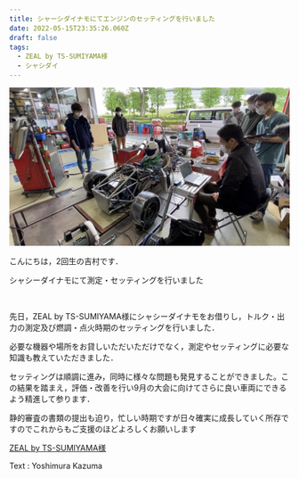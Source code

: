 ```yaml
---
title: シャーシダイナモにてエンジンのセッティングを行いました
date: 2022-05-15T23:35:26.060Z
draft: false
tags:
  - ZEAL by TS-SUMIYAMA様
  - シャシダイ
---
```

![](16079100513222.jpg)

こんにちは，2回生の吉村です． 

シャシーダイナモにて測定・セッティングを行いました 

 

先日，ZEAL by TS-SUMIYAMA様にシャシーダイナモをお借りし，トルク・出力の測定及び燃調・点火時期のセッティングを行いました． 

必要な機器や場所をお貸しいただいただけでなく，測定やセッティングに必要な知識も教えていただきました． 

セッティングは順調に進み，同時に様々な問題も発見することができました。この結果を踏まえ，評価・改善を行い9月の大会に向けてさらに良い車両にできるよう精進して参ります． 

静的審査の書類の提出も迫り，忙しい時期ですが日々確実に成長していく所存ですのでこれからもご支援のほどよろしくお願いします

[ZEAL by TS-SUMIYAMA様](https://tss-zeal.com/)

Text : Yoshimura Kazuma